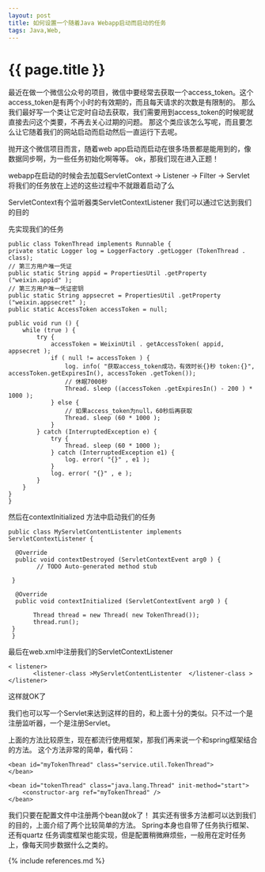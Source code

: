 ```yaml
---
layout: post
title: 如何设置一个随着Java Webapp启动而启动的任务
tags: Java,Web,
---
```


{{ page.title }}
================

最近在做一个微信公众号的项目，微信中要经常去获取一个access_token。这个access_token是有两个小时的有效期的，而且每天请求的次数是有限制的。
那么我们最好写一个类让它定时自动去获取，我们需要用到access_token的时候呢就直接去问这个类要，不再去关心过期的问题。
那这个类应该怎么写呢，而且要怎么让它随着我们的网站启动而启动然后一直运行下去呢。

抛开这个微信项目而言，随着web app启动而启动在很多场景都是能用到的，像数据同步啊，为一些任务初始化啊等等。
ok，那我们现在进入正题！


webapp在启动的时候会去加载ServletContext -> Listener -> Filter -> Servlet
将我们的任务放在上述的这些过程中不就跟着启动了么

ServletContext有个监听器类ServletContextListener
我们可以通过它达到我们的目的

先实现我们的任务

    public class TokenThread implements Runnable { 
    private static Logger log = LoggerFactory .getLogger (TokenThread . class); 
    // 第三方用户唯一凭证 
    public static String appid = PropertiesUtil .getProperty ("weixin.appid" );
    // 第三方用户唯一凭证密钥 
    public static String appsecret = PropertiesUtil .getProperty ("weixin.appsecret" );  
    public static AccessToken accessToken = null; 
 
    public void run () { 
        while (true ) { 
            try { 
                accessToken = WeixinUtil . getAccessToken( appid, appsecret ); 
                if ( null != accessToken ) { 
                    log. info( "获取access_token成功，有效时长{}秒 token:{}", accessToken.getExpiresIn(), accessToken .getToken()); 
                    // 休眠7000秒 
                    Thread. sleep ((accessToken .getExpiresIn() - 200 ) * 1000 ); 
                } else { 
                    // 如果access_token为null，60秒后再获取 
                    Thread. sleep (60 * 1000 ); 
                } 
            } catch (InterruptedException e) { 
                try { 
                    Thread. sleep (60 * 1000 ); 
                } catch (InterruptedException e1) { 
                    log. error( "{}" , e1 ); 
                } 
                log. error( "{}" , e ); 
            } 
        } 
    }
    }
     
    
然后在contextInitialized 方法中启动我们的任务

    public class MyServletContentListenter implements ServletContextListener {

      @Override
      public void contextDestroyed (ServletContextEvent arg0 ) {
            // TODO Auto-generated method stub

     }
     
      @Override
      public void contextInitialized (ServletContextEvent arg0 ) {
           
           Thread thread = new Thread( new TokenThread());
           thread.run();
     }
     }
最后在web.xml中注册我们的ServletContextListener

    < listener>
           <listener-class >MyServletContentListenter  </listener-class >
    </listener>

这样就OK了

我们也可以写一个Servlet来达到这样的目的，和上面十分的类似。只不过一个是注册监听器，一个是注册Servlet。

上面的方法比较原生，现在都流行使用框架，那我们再来说一个和spring框架结合的方法。
这个方法非常的简单，看代码：

    <bean id="myTokenThread" class="service.util.TokenThread">
	</bean>

	<bean id="tokenThread" class="java.lang.Thread" init-method="start">
		<constructor-arg ref="myTokenThread" />
	</bean>
我们只要在配置文件中注册两个bean就ok了！
其实还有很多方法都可以达到我们的目的，上面介绍了两个比较简单的方法。
Spring本身也自带了任务执行框架、还有quartz 任务调度框架也能实现，但是配置稍微麻烦些，一般用在定时任务上，像每天同步数据什么之类的。

{% include references.md %}
